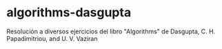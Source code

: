 # algorithms-dasgupta
Resolución a diversos ejercicios del libro "Algorithms" de  Dasgupta, C. H. Papadimitriou, and U. V. Vaziran
